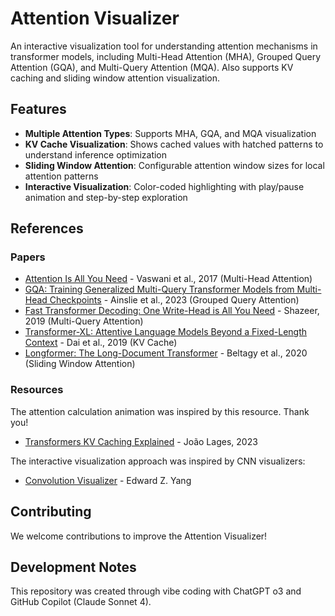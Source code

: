 # Attention Visualizer

An interactive visualization tool for understanding attention mechanisms in transformer models, including Multi-Head Attention (MHA), Grouped Query Attention (GQA), and Multi-Query Attention (MQA). Also supports KV caching and sliding window attention visualization.

## Features

- **Multiple Attention Types**: Supports MHA, GQA, and MQA visualization
- **KV Cache Visualization**: Shows cached values with hatched patterns to understand inference optimization
- **Sliding Window Attention**: Configurable attention window sizes for local attention patterns
- **Interactive Visualization**: Color-coded highlighting with play/pause animation and step-by-step exploration

## References

### Papers
- [Attention Is All You Need](https://arxiv.org/abs/1706.03762) - Vaswani et al., 2017 (Multi-Head Attention)
- [GQA: Training Generalized Multi-Query Transformer Models from Multi-Head Checkpoints](https://arxiv.org/abs/2305.13245) - Ainslie et al., 2023 (Grouped Query Attention)
- [Fast Transformer Decoding: One Write-Head is All You Need](https://arxiv.org/abs/1911.02150) - Shazeer, 2019 (Multi-Query Attention)
- [Transformer-XL: Attentive Language Models Beyond a Fixed-Length Context](https://arxiv.org/abs/1901.02860) - Dai et al., 2019 (KV Cache)
- [Longformer: The Long-Document Transformer](https://arxiv.org/abs/2004.05150) - Beltagy et al., 2020 (Sliding Window Attention)

### Resources
The attention calculation animation was inspired by this resource. Thank you!

- [Transformers KV Caching Explained](https://medium.com/@joaolages/kv-caching-explained-276520203249) - João Lages, 2023

The interactive visualization approach was inspired by CNN visualizers:

- [Convolution Visualizer](https://ezyang.github.io/convolution-visualizer/) - Edward Z. Yang


## Contributing

We welcome contributions to improve the Attention Visualizer!

## Development Notes

This repository was created through vibe coding with ChatGPT o3 and GitHub Copilot (Claude Sonnet 4).
